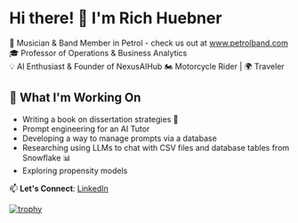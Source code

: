 # Hi there! 👋 I'm Rich Huebner

🎸 Musician & Band Member in Petrol  - check us out at www.petrolband.com
🎓 Professor of Operations & Business Analytics  
💡 AI Enthusiast & Founder of NexusAIHub 
🏍️ Motorcycle Rider | 🌍 Traveler  

## 🚀 What I'm Working On
- Writing a book on dissertation strategies 📖
- Prompt engineering for an AI Tutor
- Developing a way to manage prompts via a database
- Researching using LLMs to chat with CSV files and database tables from Snowflake 📊
- Exploring propensity models

📫 **Let's Connect**: [LinkedIn](https://www.linkedin.com/in/RichHuebner)

[![trophy](https://github-profile-trophy.vercel.app/?username=RHuebner1972&theme=dracula)](https://github.com/ryo-ma/github-profile-trophy)

<!--
**RHuebner1972/RHuebner1972** is a ✨ _special_ ✨ repository because its `README.md` (this file) appears on your GitHub profile.

Here are some ideas to get you started:

- 🔭 I’m currently working on ...
- 🌱 I’m currently learning ...
- 👯 I’m looking to collaborate on ...
- 🤔 I’m looking for help with ...
- 💬 Ask me about ...
- 📫 How to reach me: ...
- 😄 Pronouns: ...
- ⚡ Fun fact: ...
-->
